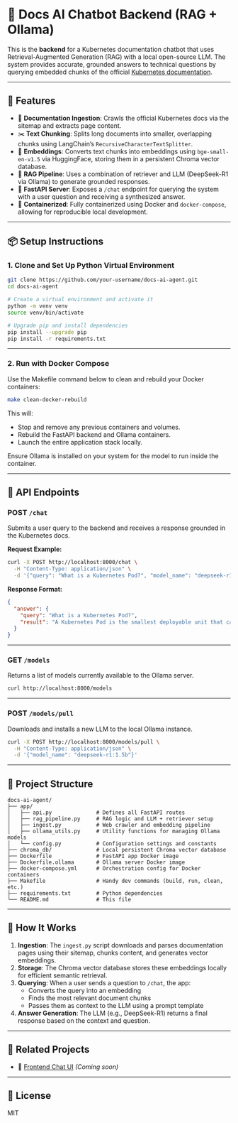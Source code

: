 # 🧠 Docs AI Chatbot Backend (RAG + Ollama)

This is the **backend** for a Kubernetes documentation chatbot that uses Retrieval-Augmented Generation (RAG) with a local open-source LLM. The system provides accurate, grounded answers to technical questions by querying embedded chunks of the official [Kubernetes documentation](https://kubernetes.io/docs/).

---

## 🔧 Features

- 🧭 **Documentation Ingestion**: Crawls the official Kubernetes docs via the sitemap and extracts page content.
- ✂️ **Text Chunking**: Splits long documents into smaller, overlapping chunks using LangChain’s `RecursiveCharacterTextSplitter`.
- 🧠 **Embeddings**: Converts text chunks into embeddings using `bge-small-en-v1.5` via HuggingFace, storing them in a persistent Chroma vector database.
- 🧾 **RAG Pipeline**: Uses a combination of retriever and LLM (DeepSeek-R1 via Ollama) to generate grounded responses.
- 🚀 **FastAPI Server**: Exposes a `/chat` endpoint for querying the system with a user question and receiving a synthesized answer.
- 🐳 **Containerized**: Fully containerized using Docker and `docker-compose`, allowing for reproducible local development.

---

## 📦 Setup Instructions

### 1. Clone and Set Up Python Virtual Environment

```bash
git clone https://github.com/your-username/docs-ai-agent.git
cd docs-ai-agent

# Create a virtual environment and activate it
python -m venv venv
source venv/bin/activate

# Upgrade pip and install dependencies
pip install --upgrade pip
pip install -r requirements.txt
```

---

### 2. Run with Docker Compose

Use the Makefile command below to clean and rebuild your Docker containers:

```bash
make clean-docker-rebuild
```

This will:
- Stop and remove any previous containers and volumes.
- Rebuild the FastAPI backend and Ollama containers.
- Launch the entire application stack locally.

Ensure Ollama is installed on your system for the model to run inside the container.

---

## 💬 API Endpoints

### POST `/chat`

Submits a user query to the backend and receives a response grounded in the Kubernetes docs.

**Request Example:**

```bash
curl -X POST http://localhost:8000/chat \
  -H "Content-Type: application/json" \
  -d '{"query": "What is a Kubernetes Pod?", "model_name": "deepseek-r1:1.5b"}'
```

**Response Format:**

```json
{
  "answer": {
    "query": "What is a Kubernetes Pod?",
    "result": "A Kubernetes Pod is the smallest deployable unit that can be created and managed in Kubernetes..."
  }
}
```

---

### GET `/models`

Returns a list of models currently available to the Ollama server.

```bash
curl http://localhost:8000/models
```

---

### POST `/models/pull`

Downloads and installs a new LLM to the local Ollama instance.

```bash
curl -X POST http://localhost:8000/models/pull \
  -H "Content-Type: application/json" \
  -d '{"model_name": "deepseek-r1:1.5b"}'
```

---

## 📁 Project Structure

```text
docs-ai-agent/
├── app/
│   ├── api.py              # Defines all FastAPI routes
│   ├── rag_pipeline.py     # RAG logic and LLM + retriever setup
│   ├── ingest.py           # Web crawler and embedding pipeline
│   ├── ollama_utils.py     # Utility functions for managing Ollama models
│   └── config.py           # Configuration settings and constants
├── chroma_db/              # Local persistent Chroma vector database
├── Dockerfile              # FastAPI app Docker image
├── Dockerfile.ollama       # Ollama server Docker image
├── docker-compose.yml      # Orchestration config for Docker containers
├── Makefile                # Handy dev commands (build, run, clean, etc.)
├── requirements.txt        # Python dependencies
└── README.md               # This file
```

---

## 🧠 How It Works

1. **Ingestion**: The `ingest.py` script downloads and parses documentation pages using their sitemap, chunks content, and generates vector embeddings.
2. **Storage**: The Chroma vector database stores these embeddings locally for efficient semantic retrieval.
3. **Querying**: When a user sends a question to `/chat`, the app:
   - Converts the query into an embedding
   - Finds the most relevant document chunks
   - Passes them as context to the LLM using a prompt template
4. **Answer Generation**: The LLM (e.g., DeepSeek-R1) returns a final response based on the context and question.

---

## 🧩 Related Projects

- 🔗 [Frontend Chat UI](https://github.com/your-username/docs-ai-agent-frontend) *(Coming soon)*

---

## 📜 License

MIT
